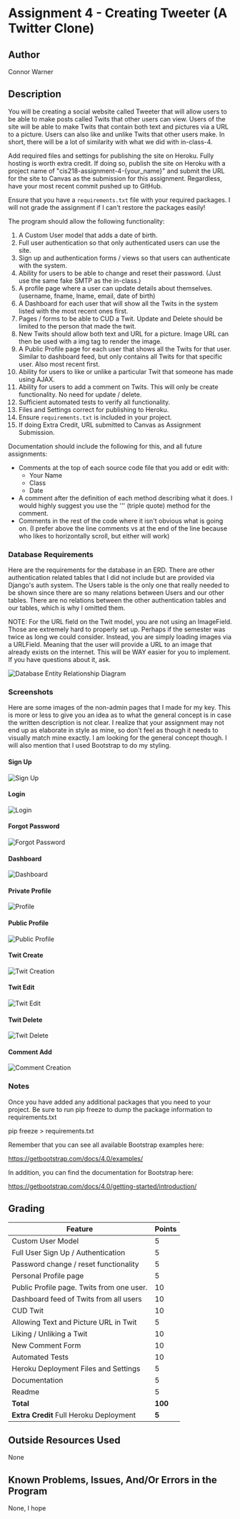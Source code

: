 # Assignment 4 - Creating Tweeter (A Twitter Clone)

## Author
Connor Warner


## Description

You will be creating a social website called Tweeter that will allow users to
be able to make posts called Twits that other users can view.
Users of the site will be able to make Twits that contain both text and
pictures via a URL to a picture. Users can also like and unlike Twits that
other users make. In short, there will be a lot of similarity with what we did
with in-class-4.

Add required files and settings for publishing the site on Heroku. Fully hosting is worth extra credit. If doing so, publish the site on Heroku with a project name of "cis218-assignment-4-{your_name}" and submit the URL for the site to Canvas as the submission for this assignment. Regardless, have your most recent commit pushed up to GitHub.

Ensure that you have a `requirements.txt` file with your required packages. I will not grade the assignment if I can't restore the packages easily!

The program should allow the following functionality:

1. A Custom User model that adds a date of birth.
2. Full user authentication so that only authenticated users can use the site.
3. Sign up and authentication forms / views so that users can authenticate with the system.
4. Ability for users to be able to change and reset their password. (Just use the same fake SMTP as the in-class.)
5. A profile page where a user can update details about themselves. (username, fname, lname, email, date of birth)
6. A Dashboard for each user that will show all the Twits in the system listed with the most recent ones first.
7. Pages / forms to be able to CUD a Twit. Update and Delete should be limited to the person that made the twit.
8. New Twits should allow both text and URL for a picture. Image URL can then be used with a img tag to render the image.
9. A Public Profile page for each user that shows all the Twits for that user. Similar to dashboard feed, but only contains all Twits for that specific user. Also most recent first.
10. Ability for users to like or unlike a particular Twit that someone has made using AJAX.
11. Ability for users to add a comment on Twits. This will only be create functionality. No need for update / delete.
12. Sufficient automated tests to verify all functionality.
13. Files and Settings correct for publishing to Heroku.
14. Ensure `requirements.txt` is included in your project.
15. If doing Extra Credit, URL submitted to Canvas as Assignment Submission.


Documentation should include the following for this, and all future assignments:
* Comments at the top of each source code file that you add or edit with:
  * Your Name
  * Class
  * Date
* A comment after the definition of each method describing what it does. I would highly suggest you use the ''' (triple quote) method for the comment.
* Comments in the rest of the code where it isn't obvious what is going on. (I prefer above the line comments vs at the end of the line because who likes to horizontally scroll, but either will work)

### Database Requirements
Here are the requirements for the database in an ERD. There are other authentication related tables that I did not include but are provided via Django's auth system. The Users table is the only one that really needed to be shown since there are so many relations between Users and our other tables. There are no relations between the other authentication tables and our tables, which is why I omitted them.

NOTE: For the URL field on the Twit model, you are not using an ImageField. Those are extremely hard to properly set up. Perhaps if the semester was twice as long we could consider. Instead, you are simply loading images via a URLField. Meaning that the user will provide a URL to an image that already exists on the internet. This will be WAY easier for you to implement. If you have questions about it, ask.

![Database Entity Relationship Diagram](https://barnesbrothers.net/cis218/assignment_images/assignment_4/cis218_assignment_4_erd.png "Database Entity Relationship Diagram")

### Screenshots

Here are some images of the non-admin pages that I made for my key. This is more or less to give you an idea as to what the general concept is in case the written description is not clear. I realize that your assignment may not end up as elaborate in style as mine, so don't feel as though it needs to visually match mine exactly. I am looking for the general concept though. I will also mention that I used Bootstrap to do my styling.

#### Sign Up
![Sign Up](https://barnesbrothers.net/cis218/assignment_images/assignment_4/cis218_assignment_4_screenshot_sign_up.png "Sign Up")

#### Login
![Login](https://barnesbrothers.net/cis218/assignment_images/assignment_4/cis218_assignment_4_screenshot_login.png "Login")

#### Forgot Password
![Forgot Password](https://barnesbrothers.net/cis218/assignment_images/assignment_4/cis218_assignment_4_screenshot_forgot_password.png "Forgot Password")

#### Dashboard
![Dashboard](https://barnesbrothers.net/cis218/assignment_images/assignment_4/cis218_assignment_4_screenshot_feed.png "Dashboard")

#### Private Profile
![Profile](https://barnesbrothers.net/cis218/assignment_images/assignment_4/cis218_assignment_4_screenshot_personal_profile.png "Profile")

#### Public Profile
![Public Profile](https://barnesbrothers.net/cis218/assignment_images/assignment_4/cis218_assignment_4_screenshot_public_profile.png "Public Profile")

#### Twit Create
![Twit Creation](https://barnesbrothers.net/cis218/assignment_images/assignment_4/cis218_assignment_4_screenshot_twit_add.png "Twit Creation")

#### Twit Edit
![Twit Edit](https://barnesbrothers.net/cis218/assignment_images/assignment_4/cis218_assignment_4_screenshot_twit_edit.png "Twit Update")

#### Twit Delete
![Twit Delete](https://barnesbrothers.net/cis218/assignment_images/assignment_4/cis218_assignment_4_screenshot_twit_delete.png "Twit Delete")

#### Comment Add
![Comment Creation](https://barnesbrothers.net/cis218/assignment_images/assignment_4/cis218_assignment_4_screenshot_twit_comment_add.png "Comment Creation")


### Notes
Once you have added any additional packages that you need to your project. Be sure to run pip freeze to dump the package information to requirements.txt

  pip freeze > requirements.txt

Remember that you can see all available Bootstrap examples here:

https://getbootstrap.com/docs/4.0/examples/

In addition, you can find the documentation for Bootstrap here:

https://getbootstrap.com/docs/4.0/getting-started/introduction/

## Grading
| Feature                                     | Points |
|---------------------------------------------|--------|
| Custom User Model                           |     5  |
| Full User Sign Up / Authentication          |     5  |
| Password change / reset functionality       |     5  |
| Personal Profile page                       |     5  |
| Public Profile page. Twits from one user.   |    10  |
| Dashboard feed of Twits from all users      |    10  |
| CUD Twit                                    |    10  |
| Allowing Text and Picture URL in Twit       |     5  |
| Liking / Unliking a Twit                    |    10  |
| New Comment Form                            |    10  |
| Automated Tests                             |    10  |
| Heroku Deployment Files and Settings        |     5  |
| Documentation                               |     5  |
| Readme                                      |     5  |
| **Total**                                   | **100**|
| **Extra Credit** Full Heroku Deployment     |   **5**|

## Outside Resources Used
None


## Known Problems, Issues, And/Or Errors in the Program
None, I hope
